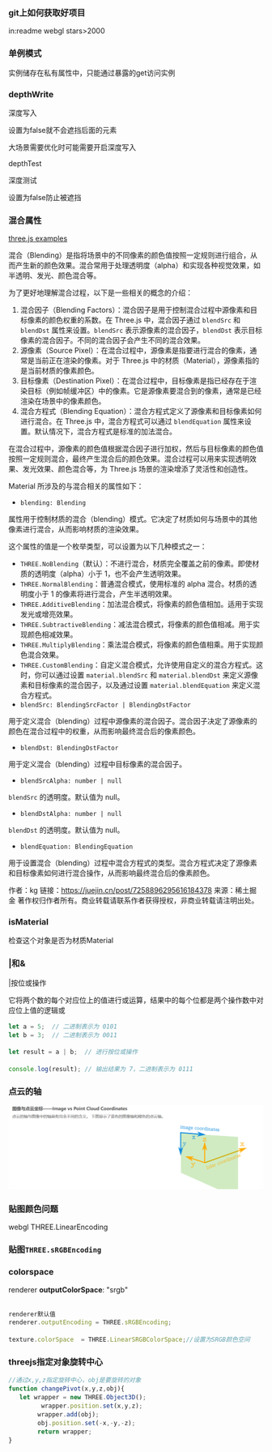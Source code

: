 ### git上如何获取好项目

in:readme webgl stars>2000

### 单例模式

实例储存在私有属性中，只能通过暴露的get访问实例



### depthWrite

深度写入

设置为false就不会遮挡后面的元素

大场景需要优化时可能需要开启深度写入

depthTest

深度测试

设置为false防止被遮挡

### 混合属性

[three.js examples](https://link.juejin.cn?target=https%3A%2F%2Fthreejs.org%2Fexamples%2F%23webgl_materials_blending_custom)

混合（Blending）是指将场景中的不同像素的颜色值按照一定规则进行组合，从而产生新的颜色效果。混合常用于处理透明度（alpha）和实现各种视觉效果，如半透明、发光、颜色混合等。

为了更好地理解混合过程，以下是一些相关的概念的介绍：

1. 混合因子（Blending Factors）：混合因子是用于控制混合过程中源像素和目标像素的颜色权重的系数。在 Three.js 中，混合因子通过 `blendSrc` 和 `blendDst` 属性来设置。`blendSrc` 表示源像素的混合因子，`blendDst` 表示目标像素的混合因子。不同的混合因子会产生不同的混合效果。
2. 源像素（Source Pixel）：在混合过程中，源像素是指要进行混合的像素，通常是当前正在渲染的像素。对于 Three.js 中的材质（Material），源像素指的是当前材质的像素颜色。
3. 目标像素（Destination Pixel）：在混合过程中，目标像素是指已经存在于渲染目标（例如帧缓冲区）中的像素。它是源像素要混合到的像素，通常是已经渲染在场景中的像素颜色。
4. 混合方程式（Blending Equation）：混合方程式定义了源像素和目标像素如何进行混合。在 Three.js 中，混合方程式可以通过 `blendEquation` 属性来设置。默认情况下，混合方程式是标准的加法混合。

在混合过程中，源像素的颜色值根据混合因子进行加权，然后与目标像素的颜色值按照一定规则混合，最终产生混合后的颜色效果。混合过程可以用来实现透明效果、发光效果、颜色混合等，为 Three.js 场景的渲染增添了灵活性和创造性。

Material 所涉及的与混合相关的属性如下：

- `blending: Blending`

属性用于控制材质的混合（blending）模式。它决定了材质如何与场景中的其他像素进行混合，从而影响材质的渲染效果。

这个属性的值是一个枚举类型，可以设置为以下几种模式之一：

- `THREE.NoBlending`（默认）：不进行混合，材质完全覆盖之前的像素。即使材质的透明度（alpha）小于 1，也不会产生透明效果。
- `THREE.NormalBlending`：普通混合模式，使用标准的 alpha 混合。材质的透明度小于 1 的像素将进行混合，产生半透明效果。
- `THREE.AdditiveBlending`：加法混合模式，将像素的颜色值相加。适用于实现发光或增亮效果。
- `THREE.SubtractiveBlending`：减法混合模式，将像素的颜色值相减。用于实现颜色相减效果。
- `THREE.MultiplyBlending`：乘法混合模式，将像素的颜色值相乘。用于实现颜色混合效果。
- `THREE.CustomBlending`：自定义混合模式，允许使用自定义的混合方程式。这时，你可以通过设置 `material.blendSrc` 和 `material.blendDst` 来定义源像素和目标像素的混合因子，以及通过设置 `material.blendEquation` 来定义混合方程式。
- `blendSrc: BlendingSrcFactor | BlendingDstFactor`

用于定义混合（blending）过程中源像素的混合因子。混合因子决定了源像素的颜色在混合过程中的权重，从而影响最终混合后的像素颜色。

- `blendDst: BlendingDstFactor`

用于定义混合（blending）过程中目标像素的混合因子。

- `blendSrcAlpha: number | null`

`blendSrc` 的透明度。默认值为 null。

- `blendDstAlpha: number | null`

`blendDst` 的透明度。默认值为 null。

- `blendEquation: BlendingEquation`

用于设置混合（blending）过程中混合方程式的类型。混合方程式决定了源像素和目标像素如何进行混合操作，从而影响最终混合后的像素颜色。



作者：kg
链接：https://juejin.cn/post/7258896295616184378
来源：稀土掘金
著作权归作者所有。商业转载请联系作者获得授权，非商业转载请注明出处。

### isMaterial

检查这个对象是否为材质Material

### |和&

|按位或操作

它将两个数的每个对应位上的值进行或运算，结果中的每个位都是两个操作数中对应位上值的逻辑或

```js
let a = 5;  // 二进制表示为 0101
let b = 3;  // 二进制表示为 0011

let result = a | b;  // 进行按位或操作

console.log(result); // 输出结果为 7，二进制表示为 0111
```

### 点云的轴

![image-20230911182109874](img/image-20230911182109874.png)

### 贴图颜色问题

webgl THREE.LinearEncoding

### 贴图`THREE.sRGBEncoding`

### colorspace

renderer **outputColorSpace**: "srgb"

```js

renderer默认值
renderer.outputEncoding = THREE.sRGBEncoding;

texture.colorSpace  = THREE.LinearSRGBColorSpace;//设置为SRGB颜色空间
```

### threejs指定对象旋转中心

```js
//通过x,y,z指定旋转中心，obj是要旋转的对象
function changePivot(x,y,z,obj){
   let wrapper = new THREE.Object3D();
         wrapper.position.set(x,y,z);
        wrapper.add(obj);
        obj.position.set(-x,-y,-z);
        return wrapper;
}
```

